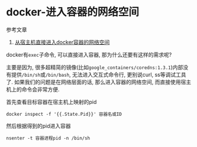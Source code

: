 # docker-进入容器的网络空间

参考文章

1. [从宿主机直接进入docker容器的网络空间](https://www.cnblogs.com/549294286/p/10832711.html)

docker有`exec`子命令, 可以直接进入容器, 那为什么还要有这样的需求呢?

主要是因为, 很多超精简的镜像(比如`google_containers/coredns:1.3.1`)内部没有提供`/bin/sh`或`/bin/bash`, 无法进入交互式命令行, 更别说curl, ss等调试工具了. 如果我们的问题是在网络层面的话, 那么进入容器的网络空间, 而直接使用宿主机上的命令会非常方便.

首先查看目标容器在宿主机上映射的pid

```
docker inspect -f '{{.State.Pid}}' 容器名或ID
```

然后根据得到的pid进入容器

```
nsenter -t 容器进程pid -n /bin/sh
```

